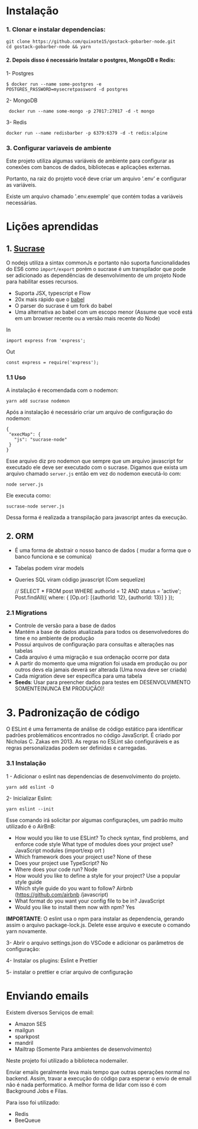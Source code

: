 # Instalação

### 1. Clonar e instalar dependencias:
    git clone https://github.com/quixote15/gostack-gobarber-node.git
    cd gostack-gobarber-node && yarn


#### 2. Depois disso é necessário Instalar o postgres, MongoDB e Redis:

  1- Postgres

    $ docker run --name some-postgres -e POSTGRES_PASSWORD=mysecretpassword -d postgres

  2- MongoDB

     docker run --name some-mongo -p 27017:27017 -d -t mongo

  3- Redis

    docker run --name redisbarber -p 6379:6379 -d -t redis:alpine
### 3. Configurar variaveis de ambiente

Este projeto utiliza algumas variáveis de ambiente para configurar as conexões com bancos de dados, bibliotecas e aplicações externas.

Portanto, na raiz do projeto você deve criar um arquivo '.env' e configurar as variáveis.

Existe um arquivo chamado '.env.exemple' que contém todas a variáveis necessárias.

# Lições aprendidas


## 1. [Sucrase](https://github.com/alangpierce/sucrase)
 O nodejs utiliza a sintax commonJs e portanto não suporta funcionalidades do ES6 como `import/export` porém o sucrase é um transpilador que pode ser adicionado as dependências de desenvolvimento de um projeto Node para habilitar esses recursos.

- Suporta JSX, typescript e Flow
- 20x mais rápido que o [babel](https://github.com/babel/babel)
- O parser do sucrase é um fork do babel
- Uma alternativa ao babel com um escopo menor (Assume que você está em um browser recente ou a versão mais recente do Node)

In

    import express from 'express';

 Out

    const express = require('express');


### 1.1 Uso

A instalação é recomendada com o nodemon:

    yarn add sucrase nodemon

Após a instalação é necessário criar um arquivo de configuração do nodemon:


    {
     "execMap": {
	   "js": "sucrase-node"
     }
    }

Esse arquivo diz pro nodemon que sempre que um arquivo javascript for executado ele deve ser executado com o sucrase. Digamos que exista um arquivo chamado `server.js` então em vez do nodemon executá-lo com:

    node server.js

Ele executa como:

    sucrase-node server.js

Dessa forma é realizada a transpilação para javascript antes da execução.

## 2. ORM

- É uma forma de abstrair o nosso banco de dados ( mudar a forma que o banco funciona e se comunica)
- Tabelas podem virar models
-  Queries SQL viram código javascript (Com sequelize)

    // SELECT * FROM post WHERE authorId = 12 AND status = 'active';
    Post.findAll({
	    where:  {
	           [Op.or]:  [{authorId:  12},  {authorId:  13}]
	       }
    });

### 2.1 Migrations
- Controle de versão para a base de dados
- Mantém a base de dados atualizada para todos os desenvolvedores do time e no ambiente de produção
- Possui arquivos de configuração para consultas e alterações nas tabelas
- Cada arquivo é uma migração e sua ordenação ocorre por data
- A partir do momento que uma migration foi usada em produção ou por outros devs ela jamais deverá ser alterada (Uma nova deve ser criada)
- Cada migration deve ser específica para uma tabela
- **Seeds**: Usar para preencher dados para testes em DESENVOLVIMENTO SOMENTE(NUNCA EM PRODUÇÃO)!


# 3. Padronização de código

O ESLint é uma ferramenta de análise de código estático para identificar padrões problemáticos encontrados no código JavaScript. É criado por Nicholas C. Zakas em 2013. As regras no ESLint são configuráveis ​​e as regras personalizadas podem ser definidas e carregadas.

### 3.1 Instalação

1 - Adicionar o eslint nas dependencias de desenvolvimento do projeto.

    yarn add eslint -D

2- Inicializar Eslint:

    yarn eslint --init

Esse comando irá solicitar por algumas configurações, um padrão muito utilizado é o AirBnB:

- How would you like to use ESLint? To check syntax, find problems, and enforce code style
 What type of modules does your project use? JavaScript modules (import/exp
ort )
- Which framework does your project use? None of these
- Does your project use TypeScript? No
- Where does your code run? Node
- How would you like to define a style for your project? Use a popular style
 guide
- Which style guide do you want to follow? Airbnb (https://github.com/airbnb
/javascript)
- What format do you want your config file to be in? JavaScript
- Would you like to install them now with npm? Yes

**IMPORTANTE**:  O eslint usa o npm para instalar as dependencia, gerando assim o arquivo package-lock.js. Delete esse arquivo e execute o comando yarn novamente.


3- Abrir o arquivo settings.json do VSCode e adicionar os parâmetros de configuração:

4- Instalar os plugins: Eslint e Prettier

5- instalar o prettier e criar arquivo de configuração


# Enviando emails

Existem diversos Serviços de email:

 - Amazon SES
 - mailgun
 - sparkpost
 - mandril
 - Mailtrap (Somente Para ambientes de desenvolvimento)

 Neste projeto foi utilizado a biblioteca nodemailer.

Enviar emails geralmente leva mais tempo que outras operações normal no backend. Assim, travar a execução do código para esperar o envio de email não é nada performatico. A melhor forma de lidar com isso é com Background Jobs e Filas.

Para isso foi utilizado:

- Redis
- BeeQueue


